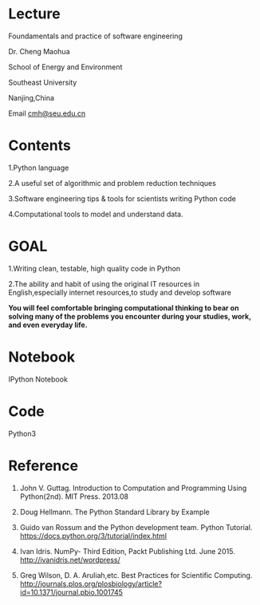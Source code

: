 # Lecture

Foundamentals and practice of software engineering

Dr. Cheng Maohua

School of Energy and Environment

Southeast University

Nanjing,China 

Email  cmh@seu.edu.cn

# Contents

1.Python language 

2.A useful set of algorithmic and problem reduction techniques 

3.Software engineering tips & tools for scientists writing Python code 

4.Computational tools to model and understand data. 

# GOAL

1.Writing clean, testable, high quality code in Python 

2.The ability and habit of using the original IT resources in English,especially internet resources,to study and develop software 

<b>You will feel comfortable bringing computational thinking to bear on solving many of the problems you encounter during your studies, work, and even everyday life.</b> 


# Notebook

  IPython Notebook

# Code
  
  Python3 


# Reference

1. John V. Guttag. Introduction to Computation and Programming Using Python(2nd). MIT Press. 2013.08

2. Doug Hellmann. The Python Standard Library by Example

3. Guido van Rossum and the Python development team. Python Tutorial. https://docs.python.org/3/tutorial/index.html 

4. Ivan Idris. NumPy- Third Edition, Packt Publishing Ltd. June 2015. http://ivanidris.net/wordpress/

5. Greg Wilson, D. A. Aruliah,etc. Best Practices for Scientific Computing. http://journals.plos.org/plosbiology/article?id=10.1371/journal.pbio.1001745 




